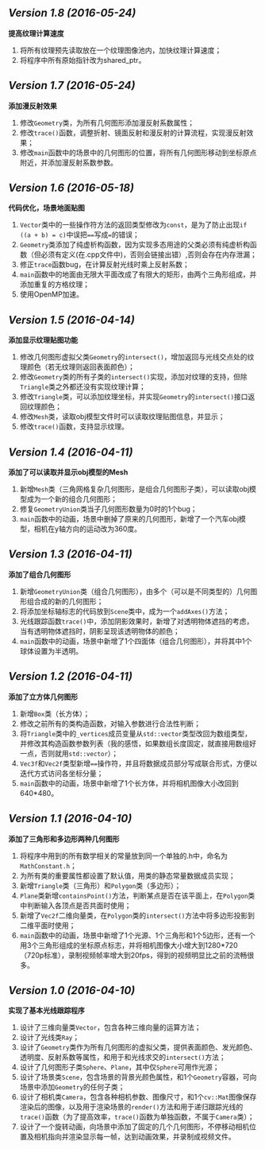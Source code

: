 ## *Version 1.8 (2016-05-24)*

**提高纹理计算速度**

1. 将所有纹理预先读取放在一个纹理图像池内，加快纹理计算速度；
2. 将程序中所有原始指针改为shared_ptr。


## *Version 1.7 (2016-05-24)*

**添加漫反射效果**

1. 修改`Geometry`类，为所有几何图形添加漫反射系数属性；
2. 修改`trace()`函数，调整折射、镜面反射和漫反射的计算流程，实现漫反射效果；
3. 修改`main`函数中的场景中的几何图形的位置，将所有几何图形移动到坐标原点附近，并添加漫反射系数参数。


## *Version 1.6 (2016-05-18)*

**代码优化，场景地面贴图**

1. `Vector`类中的一些操作符方法的返回类型修改为`const`，是为了防止出现`if ((a + b) = c)`中误把`==`写成`=`的错误；
2. `Geometry`类添加了纯虚析构函数，因为实现多态用途的父类必须有纯虚析构函数（但必须有定义(在.cpp文件中)，否则会链接出错）,否则会存在内存泄漏；
3. 修正`trace`函数bug，在计算反射光线时乘上反射系数；
4. `main`函数中的地面由无限大平面改成了有限大的矩形，由两个三角形组成，并添加重复的方格纹理；
5. 使用OpenMP加速。


## *Version 1.5 (2016-04-14)*


**添加显示纹理贴图功能**

1. 修改几何图形虚拟父类`Geometry`的`intersect()`，增加返回与光线交点处的纹理颜色（若无纹理则返回表面颜色）；  
2. 修改`Geometry`类的所有子类的`intersect()`实现，添加对纹理的支持，但除`Triangle`类之外都还没有实现纹理计算；  
3. 修改`Triangle`类，可以添加纹理坐标，并实现`Geometry`的`intersect()`接口返回纹理颜色；  
4. 修改`Mesh`类，读取obj模型文件时可以读取纹理贴图信息，并显示；  
5. 修改`trace()`函数，支持显示纹理。  


## *Version 1.4 (2016-04-11)*

**添加了可以读取并显示obj模型的Mesh**

1. 新增`Mesh`类（三角网格复杂几何图形，是组合几何图形子类），可以读取obj模型成为一个新的组合几何图形；  
2. 修复`GeometryUnion`类当子几何图形数量为0时的1个bug；  
3. `main`函数中的动画，场景中删掉了原来的几何图形，新增了一个汽车obj模型，相机在y轴方向的运动改为360度。  


## *Version 1.3 (2016-04-11)*

**添加了组合几何图形**

1. 新增`GeometryUnion`类（组合几何图形），由多个（可以是不同类型的）几何图形组合成的新的几何图形；  
2. 将添加坐标轴标志的代码放到`Scene`类中，成为一个`addAxes()`方法；  
3. 光线跟踪函数`trace()`中，添加阴影效果时，新增了对透明物体遮挡的考虑，当有透明物体遮挡时，阴影呈现该透明物体的颜色；  
4. `main`函数中的动画，场景中新增了1个四面体（组合几何图形），并将其中1个球体设置为半透明。  


## *Version 1.2 (2016-04-11)*

**添加了立方体几何图形**

1. 新增`Box`类（长方体）；  
2. 修改之前所有的类构造函数，对输入参数进行合法性判断；  
3. 将`Triangle`类中的`_vertices`成员变量从`std::vector`类型改回为数组类型，并修改其构造函数参数列表（我的感悟，如果数组长度固定，就直接用数组好一点，否则就用`std::vector`）；  
4. `Vec3f`和`Vec2f`类型新增`==`操作符，并且将数据成员部分写成联合形式，方便以迭代方式访问各坐标分量；  
5. `main`函数中的动画，场景中新增了1个长方体，并将相机图像大小改回到640*480。  


## *Version 1.1 (2016-04-10)*

**添加了三角形和多边形两种几何图形**

1. 将程序中用到的所有数学相关的常量放到同一个单独的.h中，命名为`MathConstant.h`；  
2. 为所有类的重要属性都设置了默认值，用类的静态常量数据成员实现；  
3. 新增`Triangle`类（三角形）和`Polygon`类（多边形）；  
4. `Plane`类新增`containsPoint()`方法，判断某点是否在该平面上，在`Polygon`类中判断输入各顶点是否共面时使用；  
5. 新增了`Vec2f`二维向量类，在`Polygon`类的`intersect()`方法中将多边形投影到二维平面时使用；  
6. `main`函数中的动画，场景中新增了1个光源、1个三角形和1个5边形，还有一个用3个三角形组成的坐标原点标志，并将相机图像大小增大到1280*720（720p标准），录制视频帧率增大到20fps，得到的视频明显比之前的流畅很多。  


## *Version 1.0 (2016-04-10)*

**实现了基本光线跟踪程序**

1. 设计了三维向量类`Vector`，包含各种三维向量的运算方法；  
2. 设计了光线类`Ray`；  
3. 设计了`Geometry`类作为所有几何图形的虚拟父类，提供表面颜色、发光颜色、透明度、反射系数等属性，和用于和光线求交的`intersect()`方法；  
4. 设计了几何图形子类`Sphere`、`Plane`，其中仅`Sphere`可用作光源；  
5. 设计了场景类`Scene`，包含场景的背景光颜色属性，和1个`Geometry`容器，可向场景中添加`Geometry`的任何子类；  
6. 设计了相机类`Camera`，包含各种相机参数、图像尺寸，和1个`cv::Mat`图像保存渲染后的图像，以及用于渲染场景的`render()`方法和用于递归跟踪光线的`trace()`函数（为了提高效率，`trace()`函数为单独函数，不属于`Camera`类）；  
7. 设计了一个旋转动画，向场景中添加了固定的几个几何图形，不停移动相机位置及相机指向并渲染显示每一帧，达到动画效果，并录制成视频文件。  
